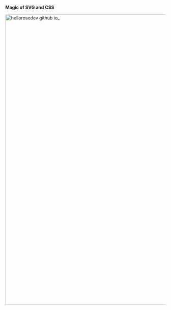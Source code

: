 **Magic of SVG and CSS**

<img width="1920" height="911" alt="hellorosedev github io_" src="https://github.com/user-attachments/assets/c9265a79-43be-42e5-81f5-9eae1538db8e" />
